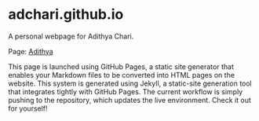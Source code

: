 # adchari.github.io

A personal webpage for Adithya Chari.

Page: [Adithya](http://adchari.github.io)

This page is launched using GitHub Pages, a static site generator that enables your Markdown files to be converted into HTML pages on the website. This system is generated using Jekyll, a static-site generation tool that integrates tightly with GitHub Pages. The current workflow is simply pushing to the repository, which updates the live environment. Check it out for yourself!
